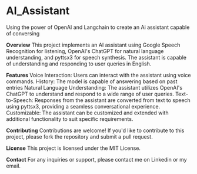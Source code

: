 # AI_Assistant
Using the power of OpenAI and Langchain to create an Ai assistant capable of conversing 

**Overview**
This project implements an AI assistant using Google Speech Recognition for listening, OpenAI's ChatGPT for natural language understanding, and pyttsx3 for speech synthesis. The assistant is capable of understanding and responding to user queries in English.

**Features**
Voice Interaction: Users can interact with the assistant using voice commands.
History: The model is capable of answering based on past entries
Natural Language Understanding: The assistant utilizes OpenAI's ChatGPT to understand and respond to a wide range of user queries.
Text-to-Speech: Responses from the assistant are converted from text to speech using pyttsx3, providing a seamless conversational experience.
Customizable: The assistant can be customized and extended with additional functionality to suit specific requirements.

**Contributing**
Contributions are welcome! If you'd like to contribute to this project, please fork the repository and submit a pull request.

**License**
This project is licensed under the MIT License.

**Contact**
For any inquiries or support, please contact me on Linkedin or my email.
